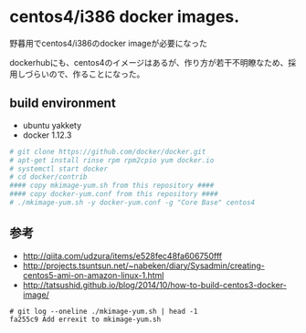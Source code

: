 # centos4/i386 docker images.

野暮用でcentos4/i386のdocker imageが必要になった

dockerhubにも、centos4のイメージはあるが、作り方が若干不明瞭なため、採用しづらいので、作ることになった。

## build environment

- ubuntu yakkety
- docker 1.12.3

``` bash
# git clone https://github.com/docker/docker.git
# apt-get install rinse rpm rpm2cpio yum docker.io
# systemctl start docker
# cd docker/contrib
#### copy mkimage-yum.sh from this repository ####
#### copy docker-yum.conf from this repository ####
# ./mkimage-yum.sh -y docker-yum.conf -g "Core Base" centos4
```

## 参考

- http://qiita.com/udzura/items/e528fec48fa606750fff
- http://projects.tsuntsun.net/~nabeken/diary/Sysadmin/creating-centos5-ami-on-amazon-linux-1.html
- http://tatsushid.github.io/blog/2014/10/how-to-build-centos3-docker-image/

```
# git log --oneline ./mkimage-yum.sh | head -1
fa255c9 Add errexit to mkimage-yum.sh
```

